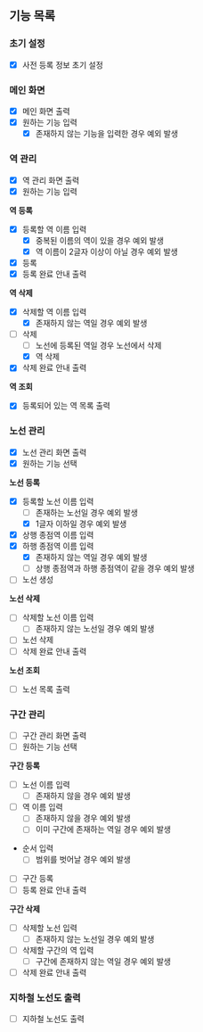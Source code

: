 ## 기능 목록

### 초기 설정
- [x] 사전 등록 정보 초기 설정

### 메인 화면
- [x] 메인 화면 출력
- [x] 원하는 기능 입력
  - [x] 존재하지 않는 기능을 입력한 경우 예외 발생

### 역 관리
- [x] 역 관리 화면 출력
- [x] 원하는 기능 입력

**역 등록**
- [x] 등록할 역 이름 입력
  - [x] 중복된 이름의 역이 있을 경우 예외 발생
  - [x] 역 이름이 2글자 이상이 아닐 경우 예외 발생
- [x] 등록
- [x] 등록 완료 안내 출력

**역 삭제**
- [x] 삭제할 역 이름 입력
  - [x] 존재하지 않는 역일 경우 예외 발생
- [ ] 삭제
  - [ ] 노선에 등록된 역일 경우 노선에서 삭제
  - [x] 역 삭제
- [x] 삭제 완료 안내 출력

**역 조회**
- [x] 등록되어 있는 역 목록 출력

### 노선 관리

- [x] 노선 관리 화면 출력
- [x] 원하는 기능 선택

**노선 등록**

- [x] 등록할 노선 이름 입력
  - [ ] 존재하는 노선일 경우 예외 발생
  - [x] 1글자 이하일 경우 예외 발생
- [x] 상행 종점역 이름 입력
- [x] 하행 종점역 이름 입력
  - [x] 존재하지 않는 역일 경우 예외 발생
  - [ ] 상행 종점역과 하행 종점역이 같을 경우 예외 발생
- [ ] 노선 생성

**노선 삭제**

- [ ] 삭제할 노선 이름 입력
  - [ ] 존재하지 않는 노선일 경우 예외 발생
- [ ] 노선 삭제
- [ ] 삭제 완료 안내 출력

**노선 조회**
- [ ] 노선 목록 출력

### 구간 관리

- [ ] 구간 관리 화면 출력
- [ ] 원하는 기능 선택

**구간 등록**

- [ ] 노선 이름 입력
  - [ ] 존재하지 않을 경우 예외 발생
- [ ] 역 이름 입력
  - [ ] 존재하지 않을 경우 예외 발생
  - [ ] 이미 구간에 존재하는 역일 경우 예외 발생
- 순서 입력
  - [ ] 범위를 벗어날 경우 예외 발생
- [ ] 구간 등록
- [ ] 등록 완료 안내 출력

**구간 삭제**

- [ ] 삭제할 노선 입력
  - [ ] 존재하지 않는 노선일 경우 예외 발생
- [ ] 삭제할 구간의 역 입력
  - [ ] 구간에 존재하지 않는 역일 경우 예외 발생
- [ ] 삭제 완료 안내 출력

### 지하철 노선도 출력

- [ ] 지하철 노선도 출력
